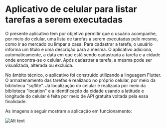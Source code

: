 # Aplicativo de celular para listar tarefas a serem executadas

O presente aplicativo tem por objetivo permitir que o usuário acompanhe, por meio do celular, uma lista de tarefas a serem executadas pelo mesmo, como ir ao mercado ou limpar a casa. Para cadastrar a tarefa, o usuário informa um título e uma descrição para a mesma. O aplicativo adiciona, automaticamente, a data em que está sendo cadastrada a tarefa e a cidade onde encontra-se o celular. Após cadastrar a tarefa, a mesma pode ser visualizada, alterada ou excluída.

No âmbito técnico, o aplicativo foi construído utilizando a linguagem Flutter. O armazenamento das tarefas é realizado no próprio celular, por meio da biblioteca "sqflite". Já localização do celular é realizada por meio da biblioteca "location" e a identificação da cidade usando a latitude e longitude do celular é feita por meio de API gratuita voltada pela essa finalidade.

As imagens a seguir mostram a aplicação em funcionamento:

![Alt text](proj_desenv_flutter/lista_tarefas_flutter1.PNG)
